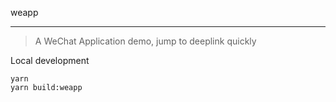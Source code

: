 weapp

---

> A WeChat Application demo, jump to deeplink quickly

Local development

```shell
yarn 
yarn build:weapp
```
